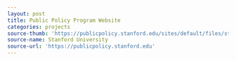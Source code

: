 ```yaml
---
layout: post
title: Public Policy Program Website
categories: projects
source-thumb: 'https://publicpolicy.stanford.edu/sites/default/files/styles/sm-profile-scaled/public/logo.png'
source-name: Stanford University
source-url: 'https://publicpolicy.stanford.edu'
---
```

